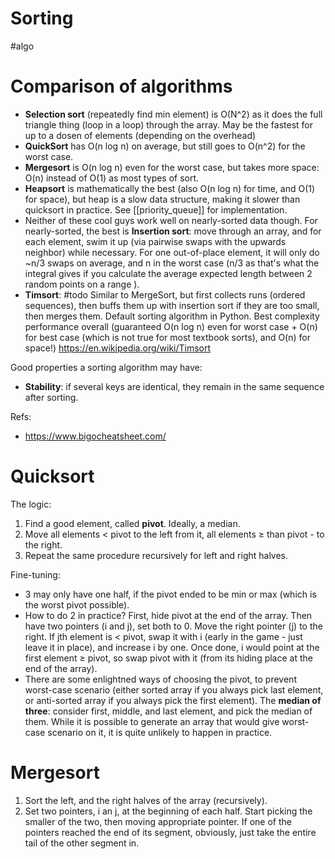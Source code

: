 # Sorting
#algo

# Comparison of algorithms

* **Selection sort** (repeatedly find min element) is O(N^2) as it does the full triangle thing (loop in a loop) through the array. May be the fastest for up to a dosen of elements (depending on the overhead)
* **QuickSort** has O(n log n) on average, but still goes to O(n^2) for the worst case. 
* **Mergesort** is O(n log n) even for the worst case, but takes more space: O(n) instead of O(1) as most types of sort.
* **Heapsort** is mathematically the best (also O(n log n) for time, and O(1) for space), but heap is a slow data structure, making it slower than quicksort in practice. See [[priority_queue]] for implementation.
* Neither of these cool guys work well on nearly-sorted data though. For nearly-sorted, the best is **Insertion sort**: move through an array, and for each element, swim it up (via pairwise swaps with the upwards neighbor) while necessary. For one out-of-place element, it will only do ~n/3 swaps on average, and n in the worst case (n/3 as that's what the integral gives if you calculate the average expected length between 2 random points on a range	).
* **Timsort**: #todo Similar to MergeSort, but first collects runs (ordered sequences), then buffs them up with insertion sort if they are too small, then merges them. Default sorting algorithm in Python. Best complexity performance overall (guaranteed O(n log n) even for worst case + O(n) for best case (which is not true for most textbook sorts), and O(n) for space!) https://en.wikipedia.org/wiki/Timsort

Good properties a sorting algorithm may have:
* **Stability**: if several keys are identical, they remain in the same sequence after sorting.

Refs:
* https://www.bigocheatsheet.com/

# Quicksort

The logic:
1. Find a good element, called **pivot**. Ideally, a median. 
2. Move all elements < pivot to the left from it, all elements ≥  than pivot - to the right.
3. Repeat the same procedure recursively for left and right halves.

Fine-tuning:
* 3 may only have one half, if the pivot ended to be min or max (which is the worst pivot possible).
* How to do 2 in practice? First, hide pivot at the end of the array. Then have two pointers (i and j), set both to 0. Move the right pointer (j) to the right. If jth element is < pivot, swap it with i (early in the game - just leave it in place), and increase i by one. Once done, i would point at the first element ≥ pivot, so swap pivot with it (from its hiding place at the end of the array).
* There are some enlightned ways of choosing the pivot, to prevent worst-case scenario (either sorted array if you always pick last element, or anti-sorted array if you always pick the first element). The **median of three**: consider first, middle, and last element, and pick the median of them. While it is possible to generate an array that would give worst-case scenario on it, it is quite unlikely to happen in practice.

# Mergesort

1. Sort the left, and the right halves of the array (recursively).
2. Set two pointers, i an j, at the beginning of each half. Start picking the smaller of the two, then moving appropriate pointer. If one of the pointers reached the end of its segment, obviously, just take the entire tail of the other segment in.